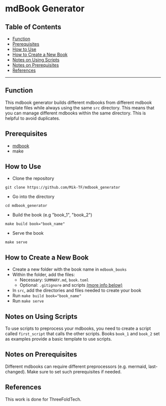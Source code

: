<h1> mdBook Generator </h1>

<h2>Table of Contents</h2>

- [Function](#function)
- [Prerequisites](#prerequisites)
- [How to Use](#how-to-use)
- [How to Create a New Book](#how-to-create-a-new-book)
- [Notes on Using Scripts](#notes-on-using-scripts)
- [Notes on Prerequisites](#notes-on-prerequisites)
- [References](#references)

***

## Function

This mdbook generator builds different mdbooks from different mdbook template files while always using the same `src` directory. This means that you can manage different mdbooks within the same directory. This is helpful to avoid duplicates.

## Prerequisites

- [mdbook](https://rust-lang.github.io/mdBook/guide/installation.html)
- make

## How to Use

- Clone the repository
```
git clone https://github.com/Mik-TF/mdbook_generator
```
- Go into the directory
```
cd mdbook_generator
```
- Build the book (e.g "book_1", "book_2")
```
make build book="book_name"
```
- Serve the book
```
make serve
```

## How to Create a New Book

- Create a new folder with the book name in `mdbook_books`
- Within the folder, add the files: 
  - Necessary: `SUMMARY.md`, `book.toml`
  - Optional: `.gitignore` and scripts [(more info below)](#notes-on-using-scripts)
- In `src`, add the directories and files needed to create your book
- Run `make build book="book_name"`
- Run `make serve`

## Notes on Using Scripts

To use scripts to preprocess your mdbooks, you need to create a script called `first_script` that calls the other scripts. Books `book_1` and `book_2` set as examples provide a basic template to use scripts.

## Notes on Prerequisites

Different mdbooks can require different preprocessors (e.g. mermaid, last-changed). Make sure to set such prerequisites if needed.

## References

This work is done for ThreeFoldTech.
